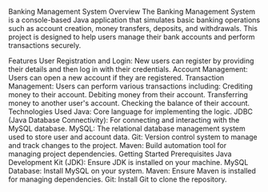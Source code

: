 Banking Management System
Overview
The Banking Management System is a console-based Java application that simulates basic banking operations such as account creation, money transfers, deposits, and withdrawals. This project is designed to help users manage their bank accounts and perform transactions securely.

Features
User Registration and Login: New users can register by providing their details and then log in with their credentials.
Account Management: Users can open a new account if they are registered.
Transaction Management: Users can perform various transactions including:
Crediting money to their account.
Debiting money from their account.
Transferring money to another user's account.
Checking the balance of their account.
Technologies Used
Java: Core language for implementing the logic.
JDBC (Java Database Connectivity): For connecting and interacting with the MySQL database.
MySQL: The relational database management system used to store user and account data.
Git: Version control system to manage and track changes to the project.
Maven: Build automation tool for managing project dependencies.
Getting Started
Prerequisites
Java Development Kit (JDK): Ensure JDK is installed on your machine.
MySQL Database: Install MySQL on your system.
Maven: Ensure Maven is installed for managing dependencies.
Git: Install Git to clone the repository.
